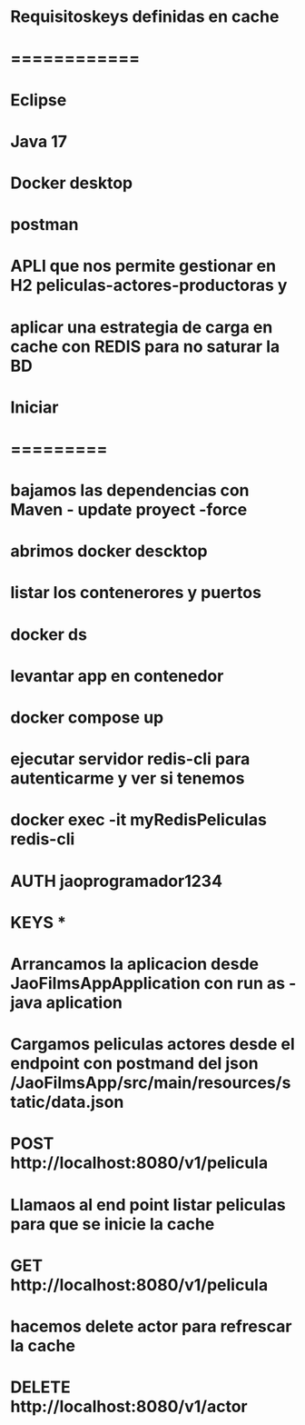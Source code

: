 # Requisitoskeys definidas en cache
# ============
# Eclipse
# Java 17
# Docker desktop
# postman

# APLI que nos permite gestionar en H2 peliculas-actores-productoras y 
# aplicar una estrategia de carga en cache con REDIS para no saturar la BD

# Iniciar
# =========
# bajamos las dependencias con Maven - update proyect -force
# abrimos docker descktop
# listar los contenerores y puertos
# 		docker ds
# levantar app en contenedor
#  		docker compose up
# ejecutar servidor redis-cli para autenticarme y ver si tenemos 
#		docker exec -it myRedisPeliculas redis-cli
#		AUTH jaoprogramador1234
#		KEYS *

# Arrancamos la aplicacion desde JaoFilmsAppApplication con run as - java aplication
# Cargamos peliculas actores desde el endpoint con postmand del json /JaoFilmsApp/src/main/resources/static/data.json
# 		POST http://localhost:8080/v1/pelicula
# 
# Llamaos al end point listar peliculas para que se inicie la cache
# 		GET http://localhost:8080/v1/pelicula
# hacemos delete actor para refrescar la cache
# 		DELETE http://localhost:8080/v1/actor

# 